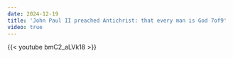 ```yaml
---
date: 2024-12-19
title: 'John Paul II preached Antichrist: that every man is God 7of9'
video: true
---
```



{{< youtube bmC2_aLVk18 >}}
